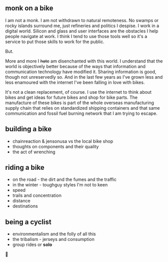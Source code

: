 ## monk on a bike

I am not a monk. I am not withdrawn to natural remoteness. No swamps or rocky islands surround me, just refineries and politics I despise. I work in a digital world. Silicon and glass and user interfaces are the obstacles I help people navigate at work. I think I tend to use those tools well so it's a service to put those skills to work for the public.

But.

More and more I ~~hate~~ am disenchanted with this world. I understand that the world is objectively better because of the ways that information and communication technology have modified it. Sharing information is good, though not unreservedly so. And in the last few years as I've grown less and less enamoured with the internet I've been falling in love with bikes.

It's not a clean replacement, of course. I use the internet to think about bikes and get ideas for future bikes and shop for bike parts. The manufacture of these bikes is part of the whole overseas manufacturing supply chain that relies on standardized shipping containers and that same communication and fossil fuel burning network that I am trying to escape.

## building a bike

* chainreaction & jensonusa vs the local bike shop
* thoughts on components and their quality
* the act of wrenching

## riding a bike

* on the road - the dirt and the fumes and the traffic
* in the winter - toughguy styles I'm not to keen
* speed
* trails and concentration
* distance
* destinations

## being a cyclist

* environmentalism and the folly of all this
* the tribalism - jerseys and consumption 
* group rides or **solo**

:bicyclist:
